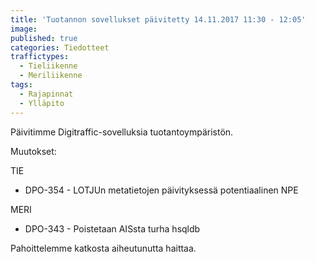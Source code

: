 ```yaml
---
title: 'Tuotannon sovellukset päivitetty 14.11.2017 11:30 - 12:05'
image: 
published: true
categories: Tiedotteet
traffictypes:
  - Tieliikenne
  - Meriliikenne
tags:
  - Rajapinnat
  - Ylläpito
---
```


Päivitimme Digitraffic-sovelluksia tuotantoympäristön.

Muutokset:

TIE
- DPO-354 - LOTJUn metatietojen päivityksessä potentiaalinen NPE

MERI
- DPO-343 - Poistetaan AISsta turha hsqldb

Pahoittelemme katkosta aiheutunutta haittaa.
